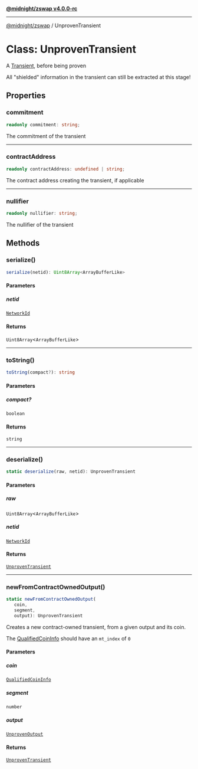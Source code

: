 [**@midnight/zswap v4.0.0-rc**](../README.md)

***

[@midnight/zswap](../globals.md) / UnprovenTransient

# Class: UnprovenTransient

A [Transient](Transient.md), before being proven

All "shielded" information in the transient can still be extracted at this
stage!

## Properties

### commitment

```ts
readonly commitment: string;
```

The commitment of the transient

***

### contractAddress

```ts
readonly contractAddress: undefined | string;
```

The contract address creating the transient, if applicable

***

### nullifier

```ts
readonly nullifier: string;
```

The nullifier of the transient

## Methods

### serialize()

```ts
serialize(netid): Uint8Array<ArrayBufferLike>
```

#### Parameters

##### netid

[`NetworkId`](../enumerations/NetworkId.md)

#### Returns

`Uint8Array`\<`ArrayBufferLike`\>

***

### toString()

```ts
toString(compact?): string
```

#### Parameters

##### compact?

`boolean`

#### Returns

`string`

***

### deserialize()

```ts
static deserialize(raw, netid): UnprovenTransient
```

#### Parameters

##### raw

`Uint8Array`\<`ArrayBufferLike`\>

##### netid

[`NetworkId`](../enumerations/NetworkId.md)

#### Returns

[`UnprovenTransient`](UnprovenTransient.md)

***

### newFromContractOwnedOutput()

```ts
static newFromContractOwnedOutput(
   coin, 
   segment, 
   output): UnprovenTransient
```

Creates a new contract-owned transient, from a given output and its coin.

The [QualifiedCoinInfo](../type-aliases/QualifiedCoinInfo.md) should have an `mt_index` of `0`

#### Parameters

##### coin

[`QualifiedCoinInfo`](../type-aliases/QualifiedCoinInfo.md)

##### segment

`number`

##### output

[`UnprovenOutput`](UnprovenOutput.md)

#### Returns

[`UnprovenTransient`](UnprovenTransient.md)
